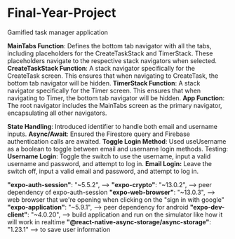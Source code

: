 # Final-Year-Project

Gamified task manager application

**MainTabs Function**: Defines the bottom tab navigator with all the tabs, including placeholders for the CreateTaskStack and TimerStack. These placeholders navigate to the respective stack navigators when selected.
**CreateTaskStack Function**: A stack navigator specifically for the CreateTask screen. This ensures that when navigating to CreateTask, the bottom tab navigator will be hidden.
**TimerStack Function**: A stack navigator specifically for the Timer screen. This ensures that when navigating to Timer, the bottom tab navigator will be hidden.
**App Function**: The root navigator includes the MainTabs screen as the primary navigator, encapsulating all other navigators.

**State Handling**: Introduced identifier to handle both email and username inputs.
**Async/Await**: Ensured the Firestore query and Firebase authentication calls are awaited.
**Toggle Login Method**: Used useUsername as a boolean to toggle between email and username login methods.
Testing:
**Username Login**: Toggle the switch to use the username, input a valid username and password, and attempt to log in.
**Email Login:** Leave the switch off, input a valid email and password, and attempt to log in.

**"expo-auth-session"**: "~5.5.2", -->
**"expo-crypto"**: "~13.0.2", --> peer dependency of expo-auth-session
**"expo-web-browser"**: "~13.0.3", --> web browser that we're opening when clicking on the "sign in with google"  
**"expo-application"**: "~5.9.1", --> peer dependency for android
**"expo-dev-client"**: "~4.0.20", --> build application and run on the simulator like how it will work in realtime
**"@react-native-async-storage/async-storage"**: "1.23.1" --> to save user information
